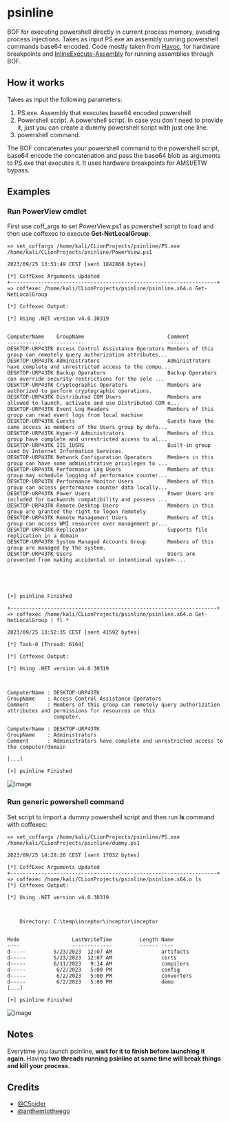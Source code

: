 # psinline

BOF for executing powershell directly in current process memory, avoiding process injections. Takes as input PS.exe an assembly running powershell commands base64 encoded. Code mostly taken from [Havoc](https://github.com/HavocFramework/Havoc),
for hardware breakpoints and [InlineExecute-Assembly](https://github.com/anthemtotheego/InlineExecute-Assembly) for running assemblies through BOF.

## How it works 

Takes as input the following parameters:
1. PS.exe. Assembly that executes base64 encoded powershell
2. Powershell script. A powershell script. In case you don't need to provide it, just you can create a dummy powershell script with just one line.
3. powershell command.

The BOF concatenates your powershell command to the powershell script, base64 encode the concatenation and pass the base64 blob as arguments to PS.exe that executes it. It uses hardware breakpoints for AMSI/ETW bypass.

## Examples

### Run PowerView cmdlet

First use coff_args to set PowerView.ps1 as powershell script to load and then use coffexec to execute **Get-NetLocalGroup**:
```
=> set_coffargs /home/kali/CLionProjects/psinline/PS.exe /home/kali/CLionProjects/psinline/PowerView.ps1

2023/09/25 13:51:49 CEST [sent 1842868 bytes]

[*] CoffExec Arguments Updated
+-------------------------------------------------------------------+
=> coffexec /home/kali/CLionProjects/psinline/psinline.x64.o Get-NetLocalGroup

[*] Coffexec Output:

[*] Using .NET version v4.0.30319


ComputerName    GroupName                           Comment                                                             
------------    ---------                           -------                                                             
DESKTOP-URP43TK Access Control Assistance Operators Members of this group can remotely query authorization attributes...
DESKTOP-URP43TK Administrators                      Administrators have complete and unrestricted access to the compu...
DESKTOP-URP43TK Backup Operators                    Backup Operators can override security restrictions for the sole ...
DESKTOP-URP43TK Cryptographic Operators             Members are authorized to perform cryptographic operations.         
DESKTOP-URP43TK Distributed COM Users               Members are allowed to launch, activate and use Distributed COM o...
DESKTOP-URP43TK Event Log Readers                   Members of this group can read event logs from local machine        
DESKTOP-URP43TK Guests                              Guests have the same access as members of the Users group by defa...
DESKTOP-URP43TK Hyper-V Administrators              Members of this group have complete and unrestricted access to al...
DESKTOP-URP43TK IIS_IUSRS                           Built-in group used by Internet Information Services.               
DESKTOP-URP43TK Network Configuration Operators     Members in this group can have some administrative privileges to ...
DESKTOP-URP43TK Performance Log Users               Members of this group may schedule logging of performance counter...
DESKTOP-URP43TK Performance Monitor Users           Members of this group can access performance counter data locally...
DESKTOP-URP43TK Power Users                         Power Users are included for backwards compatibility and possess ...
DESKTOP-URP43TK Remote Desktop Users                Members in this group are granted the right to logon remotely       
DESKTOP-URP43TK Remote Management Users             Members of this group can access WMI resources over management pr...
DESKTOP-URP43TK Replicator                          Supports file replication in a domain                               
DESKTOP-URP43TK System Managed Accounts Group       Members of this group are managed by the system.                    
DESKTOP-URP43TK Users                               Users are prevented from making accidental or intentional system-...





[+] psinline Finished

+-------------------------------------------------------------------+
=> coffexec /home/kali/CLionProjects/psinline/psinline.x64.o Get-NetLocalGroup | fl *

2023/09/25 13:52:35 CEST [sent 41592 bytes]

[*] Task-0 [Thread: 6164]

[*] Coffexec Output:

[*] Using .NET version v4.0.30319



ComputerName : DESKTOP-URP43TK
GroupName    : Access Control Assistance Operators
Comment      : Members of this group can remotely query authorization attributes and permissions for resources on this 
               computer.

ComputerName : DESKTOP-URP43TK
GroupName    : Administrators
Comment      : Administrators have complete and unrestricted access to the computer/domain

[...]

[+] psinline Finished

```

![image](https://github.com/MrAle98/psinline/assets/74059030/29b96742-c21f-43df-a2a7-a310ca0b7c66)

### Run generic powershell command

Set script to import a dummy powershell script and then run **ls** command with coffexec:
```
=> set_coffargs /home/kali/CLionProjects/psinline/PS.exe /home/kali/CLionProjects/psinline/dummy.ps1 

2023/09/25 14:28:26 CEST [sent 17032 bytes]

[*] CoffExec Arguments Updated
+-------------------------------------------------------------------+
=> coffexec /home/kali/CLionProjects/psinline/psinline.x64.o ls
[*] Coffexec Output:

[*] Using .NET version v4.0.30319



    Directory: C:\temp\inceptor\inceptor\inceptor


Mode                 LastWriteTime         Length Name                                                                  
----                 -------------         ------ ----                                                                  
d-----         5/23/2023  12:07 AM                artifacts                                                             
d-----         5/23/2023  12:07 AM                certs                                                                 
d-----         6/11/2023   9:14 AM                compilers                                                             
d-----          6/2/2023   5:00 PM                config                                                                
d-----          6/2/2023   5:00 PM                converters                                                            
d-----          6/2/2023   5:00 PM                demo
[...]

[+] psinline Finished
```

![image](https://github.com/MrAle98/psinline/assets/74059030/39521fbc-a5e9-4b8e-afae-740001525c13)

## Notes

Everytime you launch psinline, **wait for it to finish before launching it again**. Having **two threads running psinline at same time will break things and kill your process**.

## Credits
- [@C5pider](https://github.com/Cracked5pider)
- [@anthemtotheego](https://github.com/anthemtotheego)
